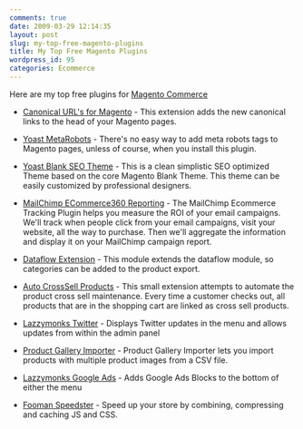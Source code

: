 ```yaml
---
comments: true
date: 2009-03-29 12:14:35
layout: post
slug: my-top-free-magento-plugins
title: My Top Free Magento Plugins
wordpress_id: 95
categories: Ecommerce
---
```


Here are my top free plugins for [Magento Commerce](http://www.magentocommerce.com/)



	
  * [Canonical URL's for Magento](http://www.magentocommerce.com/extension/906/canonical-url-s-for-magento) - This extension adds the new canonical links to the head of your Magento pages.

	
  * [Yoast MetaRobots](http://www.magentocommerce.com/extension/920/yoast-metarobots) - There's no easy way to add meta robots tags to Magento pages, unless of course, when you install this plugin.

	
  * [Yoast Blank SEO Theme](http://www.magentocommerce.com/extension/974/yoast-blank-seo-theme) - This is a clean simplistic SEO optimized Theme based on the core Magento Blank Theme. This theme can be easily customized by professional designers.

	
  * [MailChimp ECommerce360 Reporting](http://www.magentocommerce.com/extension/625/mailchimp-ecommerce360-reporting) - The MailChimp Ecommerce Tracking Plugin helps you measure the ROI of your email campaigns. We'll track when people click from your email campaigns, visit your website, all the way to purchase. Then we'll aggregate the information and display it on your MailChimp campaign report.

	
  * [Dataflow Extension](http://www.magentocommerce.com/extension/753/dataflow-extension) - This module extends the dataflow module, so categories can be added to the product export.

	
  * [Auto CrossSell Products](http://www.magentocommerce.com/extension/524/auto-crosssell-products) - This small extension attempts to automate the product cross sell maintenance. Every time a customer checks out, all products that are in the shopping cart are linked as cross sell products.

	
  * [Lazzymonks Twitter](http://www.magentocommerce.com/extension/482/lazzymonks-twitter) - Displays Twitter updates in the menu and allows updates from within the admin panel

	
  * [Product Gallery Importer](http://www.magentocommerce.com/extension/474/product-gallery-importer) - Product Gallery Importer lets you import products with multiple product images from a CSV file.

	
  * [Lazzymonks Google Ads](http://www.magentocommerce.com/extension/308/lazzymonks-google-ads) - Adds Google Ads Blocks to the bottom of either the menu

	
  * [Fooman Speedster](http://www.magentocommerce.com/extension/457/fooman-speedster) - Speed up your store by combining, compressing and caching JS and CSS.


